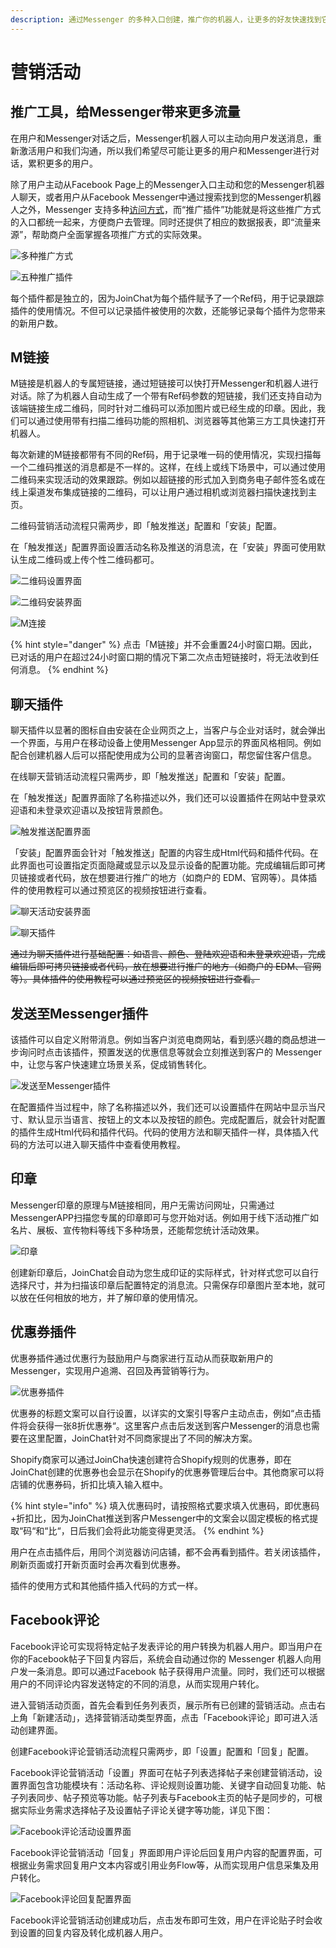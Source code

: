 ```yaml
---
description: 通过Messenger 的多种入口创建，推广你的机器人，让更多的好友快速找到它。
---
```


# 营销活动

## 推广工具，给Messenger带来更多流量 <a id="&#x63A8;&#x5E7F;&#x5DE5;&#x5177;&#xFF0C;&#x7ED9;messenger&#x5E26;&#x6765;&#x66F4;&#x591A;&#x6D41;&#x91CF;"></a>

在用户和Messenger对话之后，Messenger机器人可以主动向用户发送消息，重新激活用户和我们沟通，所以我们希望尽可能让更多的用户和Messenger进行对话，累积更多的用户。

除了用户主动从Facebook Page上的Messenger入口主动和您的Messenger机器人聊天，或者用户从Facebook Messenger中通过搜索找到您的Messenger机器人之外，Messenger 支持多种[访问方式](../ru-men-jie-shao.md#fang-wen-messenger-ji-qi-ren-fang-shi)，而“推广插件”功能就是将这些推广方式的入口都统一起来，方便商户去管理。同时还提供了相应的数据报表，即“流量来源”，帮助商户全面掌握各项推广方式的实际效果。

![&#x591A;&#x79CD;&#x63A8;&#x5E7F;&#x65B9;&#x5F0F;](../.gitbook/assets/duo-zhong-ying-xiao-huo-dong-fang-shi-.png)

![&#x4E94;&#x79CD;&#x63A8;&#x5E7F;&#x63D2;&#x4EF6;](../.gitbook/assets/image%20%2826%29.png)

每个插件都是独立的，因为JoinChat为每个插件赋予了一个Ref码，用于记录跟踪插件的使用情况。不但可以记录插件被使用的次数，还能够记录每个插件为您带来的新用户数。

## M链接

M链接是机器人的专属短链接，通过短链接可以快打开Messenger和机器人进行对话。除了为机器人自动生成了一个带有Ref码参数的短链接，我们还支持自动为该端链接生成二维码，同时针对二维码可以添加图片或已经生成的印章。因此，我们可以通过使用带有扫描二维码功能的照相机、浏览器等其他第三方工具快速打开机器人。

每次新建的M链接都带有不同的Ref码，用于记录唯一码的使用情况，实现扫描每一个二维码推送的消息都是不一样的。这样，在线上或线下场景中，可以通过使用二维码来实现活动的效果跟踪。例如以超链接的形式加入到商务电子邮件签名或在线上渠道发布集成链接的二维码，可以让用户通过相机或浏览器扫描快速找到主页。

二维码营销活动流程只需两步，即「触发推送」配置和「安装」配置。

在「触发推送」配置界面设置活动名称及推送的消息流，在「安装」界面可使用默认生成二维码或上传个性二维码都可。

![&#x4E8C;&#x7EF4;&#x7801;&#x8BBE;&#x7F6E;&#x754C;&#x9762;](../.gitbook/assets/er-wei-ma-ying-xiao-huo-dong-di-yi-bu-.png)

![&#x4E8C;&#x7EF4;&#x7801;&#x5B89;&#x88C5;&#x754C;&#x9762;](../.gitbook/assets/er-wei-ma-ying-xiao-huo-dong-di-er-bu-.png)

![M&#x8FDE;&#x63A5;](../.gitbook/assets/image%20%2873%29.png)

{% hint style="danger" %}
点击「M链接」并不会重置24小时窗口期。因此，已对话的用户在超过24小时窗口期的情况下第二次点击短链接时，将无法收到任何消息。
{% endhint %}

## 聊天插件

聊天插件以显著的图标自由安装在企业网页之上，当客户与企业对话时，就会弹出一个界面，与用户在移动设备上使用Messenger App显示的界面风格相同。例如配合创建机器人后可以搭配使用成为公司的显著咨询窗口，帮您留住客户信息。

在线聊天营销活动流程只需两步，即「触发推送」配置和「安装」配置。

在「触发推送」配置界面除了名称描述以外，我们还可以设置插件在网站中登录欢迎语和未登录欢迎语以及按钮背景颜色。

![&#x89E6;&#x53D1;&#x63A8;&#x9001;&#x914D;&#x7F6E;&#x754C;&#x9762;](../.gitbook/assets/fa-song-zhi-messenger-di-yi-bu-jie-mian-.png)

「安装」配置界面会针对「触发推送」配置的内容生成Html代码和插件代码。在此界面也可设置指定页面隐藏或显示以及显示设备的配置功能。完成编辑后即可拷贝链接或者代码，放在想要进行推广的地方（如商户的 EDM、官网等）。具体插件的使用教程可以通过预览区的视频按钮进行查看。

![&#x804A;&#x5929;&#x6D3B;&#x52A8;&#x5B89;&#x88C5;&#x754C;&#x9762;](../.gitbook/assets/fa-song-zhi-messenger-di-er-bu-an-zhuang-jie-mian-%20%281%29.png)

![&#x804A;&#x5929;&#x63D2;&#x4EF6;](../.gitbook/assets/image%20%28124%29.png)

~~通过为聊天插件进行基础配置：如语言、颜色、登陆欢迎语和未登录欢迎语，完成编辑后即可拷贝链接或者代码，放在想要进行推广的地方（如商户的 EDM、官网等）。具体插件的使用教程可以通过预览区的视频按钮进行查看。~~

## 发送至Messenger插件

该插件可以自定义附带消息。例如当客户浏览电商网站，看到感兴趣的商品想进一步询问时点击该插件，预置发送的优惠信息等就会立刻推送到客户的 Messenger 中，让您与客户快速建立场景关系，促成销售转化。

![&#x53D1;&#x9001;&#x81F3;Messenger&#x63D2;&#x4EF6;](../.gitbook/assets/image%20%2833%29.png)

在配置插件当过程中，除了名称描述以外，我们还可以设置插件在网站中显示当尺寸、默认显示当语言、按钮上的文本以及按钮的颜色。完成配置后，就会针对配置的插件生成Html代码和插件代码。代码的使用方法和聊天插件一样，具体插入代码的方法可以进入聊天插件中查看使用教程。

## 印章

Messenger印章的原理与M链接相同，用户无需访问网址，只需通过MessengerAPP扫描您专属的印章即可与您开始对话。例如用于线下活动推广如名片、展板、宣传物料等线下多种场景，还能帮您统计活动效果。

![&#x5370;&#x7AE0;](../.gitbook/assets/image%20%2849%29.png)

创建新印章后，JoinChat会自动为您生成印证的实际样式，针对样式您可以自行选择尺寸，并为扫描该印章后配置特定的消息流。只需保存印章图片至本地，就可以放在任何相放的地方，并了解印章的使用情况。

## 优惠券插件

优惠券插件通过优惠行为鼓励用户与商家进行互动从而获取新用户的Messenger，实现用户追溯、召回及再营销等行为。

![&#x4F18;&#x60E0;&#x5238;&#x63D2;&#x4EF6;](../.gitbook/assets/image%20%2879%29.png)

优惠券的标题文案可以自行设置，以详实的文案引导客户主动点击，例如“点击插件将会获得一张8折优惠券“。这里客户点击后发送到客户Messenger的消息也需要在这里配置，JoinChat针对不同商家提出了不同的解决方案。

Shopify商家可以通过JoinCha快速创建符合Shopify规则的优惠券，即在JoinChat创建的优惠券也会显示在Shopify的优惠券管理后台中。其他商家可以将店铺的优惠券码，折扣比填入输入框中。

{% hint style="info" %}
填入优惠码时，请按照格式要求填入优惠码，即优惠码+折扣比，因为JoinChat推送到客户Messenger中的文案会以固定模板的格式提取“码“和“比“，日后我们会将此功能变得更灵活。
{% endhint %}

用户在点击插件后，用同个浏览器访问店铺，都不会再看到插件。若关闭该插件，刷新页面或打开新页面时会再次看到优惠券。

插件的使用方式和其他插件插入代码的方式一样。

## Facebook评论

Facebook评论可实现将特定帖子发表评论的用户转换为机器人用户。即当用户在你的Facebook帖子下回复内容后，系统会自动通过你的 Messenger 机器人向用户发一条消息。即可以通过Facebook 帖子获得用户流量。同时，我们还可以根据用户的不同评论内容发送特定的不同的消息，从而实现用户转化。

进入营销活动页面，首先会看到任务列表页，展示所有已创建的营销活动。点击右上角「新建活动」，选择营销活动类型界面，点击「Facebook评论」即可进入活动创建界面。



创建Facebook评论营销活动流程只需两步，即「设置」配置和「回复」配置。

Facebook评论营销活动「设置」界面可在帖子列表选择帖子来创建营销活动，设置界面包含功能模块有：活动名称、评论规则设置功能、关键字自动回复功能、帖子列表同步、帖子预览等功能。帖子列表与Facebook主页的帖子是同步的，可根据实际业务需求选择帖子及设置帖子评论关键字等功能，详见下图：

![Facebook&#x8BC4;&#x8BBA;&#x6D3B;&#x52A8;&#x8BBE;&#x7F6E;&#x754C;&#x9762;](../.gitbook/assets/tie-wen-pei-zhi-jie-mian.png)

Facebook评论营销活动「回复」界面即用户评论后回复用户内容的配置界面，可根据业务需求回复用户文本内容或引用业务Flow等，从而实现用户信息采集及用户转化。

![Facebook&#x8BC4;&#x8BBA;&#x56DE;&#x590D;&#x914D;&#x7F6E;&#x754C;&#x9762;](../.gitbook/assets/tie-wen-hui-fu-jie-mian.png)

Facebook评论营销活动创建成功后，点击发布即可生效，用户在评论贴子时会收到设置的回复内容及转化成机器人用户。

